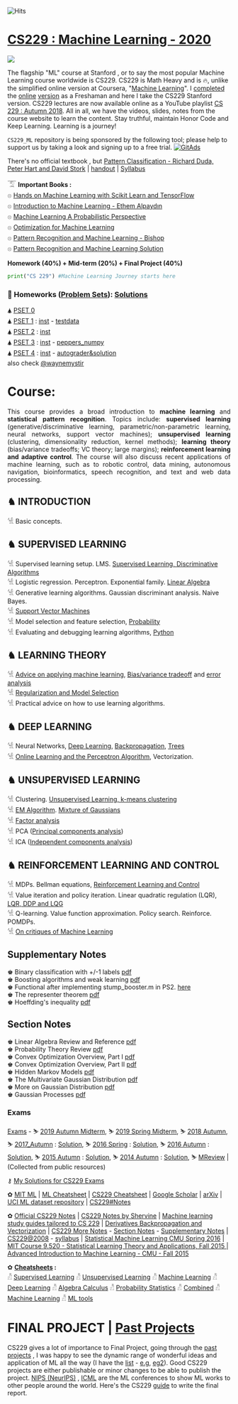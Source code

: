 ![Hits](https://hitcounter.pythonanywhere.com/count/tag.svg?url=https%3A%2F%2Fgithub.com%2FSKKSaikia%2FCS229_ML)

# [CS229 : Machine Learning - 2020](http://cs229.stanford.edu/)

<img src="https://github.com/SKKSaikia/CS229_ML/blob/master/img/cs229.jpg">

The flagship "ML" course at Stanford , or to say the most popular Machine Learning course worldwide is CS229. CS229 is Math Heavy and is 🔥, unlike the simplified online version at Coursera, "[Machine Learning](https://www.coursera.org/learn/machine-learning)". I [completed](https://www.coursera.org/account/accomplishments/verify/4G25AQXD9LDG) the [online](https://github.com/rmarquis/coursera-machinelearning) [version](https://github.com/atinesh-s/Coursera-Machine-Learning-Stanford) as a Freshaman and here I take the CS229 Stanford version. CS229 lectures are now available online as a YouTube playlist [CS 229 : Autumn 2018](https://www.youtube.com/watch?v=jGwO_UgTS7I&list=PLoROMvodv4rMiGQp3WXShtMGgzqpfVfbU). All in all, we have the videos, slides, notes from the course website to learn the content. Stay truthful, maintain Honor Code and Keep Learning. Learning is a journey!

`CS229_ML` repository is being sponsored by the following tool; please help to support us by taking a look and signing up to a free trial.
<a href="https://tracking.gitads.io/?repo=CS229_ML"><img src="https://images.gitads.io/CS229_ML" alt="GitAds"/></a>

There's no official textbook , but [Pattern Classification - Richard Duda, Peter Hart and David Stork](https://github.com/SKKSaikia/CS229_ML/blob/master/doc/Pattern%20Classification%20by%20Richard%20O.%20Duda%2C%20David%20G.%20Stork%2C%20Peter%20E.Hart%20.pdf) | [handout](https://github.com/SKKSaikia/CS229_ML/blob/master/doc/handout.pdf) | [Syllabus](http://cs229.stanford.edu/syllabus.html)

𓄆 <b>Important Books : </b><br/>
𓊖 [Hands on Machine Learning with Scikit Learn and TensorFlow](https://github.com/devakar/deep-learning-books/blob/master/Hands%20on%20Machine%20Learning%20with%20Scikit%20Learn%20and%20TensorFlow.pdf) <br/>
𓊖 [Introduction to Machine Learning - Ethem Alpaydın](https://kkpatel7.files.wordpress.com/2015/04/alppaydin_machinelearning_2010.pdf) <br/>
𓊖 [Machine Learning A Probabilistic Perspective](https://doc.lagout.org/science/Artificial%20Intelligence/Machine%20learning/Machine%20Learning_%20A%20Probabilistic%20Perspective%20%5BMurphy%202012-08-24%5D.pdf) <br/>
𓊖 [Optimization for Machine Learning](https://doc.lagout.org/science/Artificial%20Intelligence/Machine%20learning/Optimization%20for%20Machine%20Learning%20%5BSra%2C%20Nowozin%20%26%20Wright%202011-09-30%5D.pdf) <br/>
𓊖 [Pattern Recognition and Machine Learning - Bishop](https://github.com/SKKSaikia/CS229_ML/blob/master/doc/Bishop%20-%20Pattern%20Recognition%20And%20Machine%20Learning%20-%20Springer%20%202006.pdf) <br/>
𓊖 [Pattern Recognition and Machine Learning Solution](https://github.com/SKKSaikia/CS229_ML/blob/master/doc/Pattern%20Recognition%20and%20Machine%20Learning%20Solution.pdf) <br/>

<b> Homework (40%) + Mid-term (20%) + Final Project (40%) </b>
```python
print("CS 229") #Machine Learning Journey starts here
```

### 🥤 Homeworks ([Problem Sets](https://github.com/SKKSaikia/CS229_ML/tree/master/PSET)): [Solutions](https://github.com/SKKSaikia/CS229_ML/blob/master/SOLUTIONS.MD)

🛦 [PSET 0](https://github.com/SKKSaikia/CS229_ML/blob/master/PSET/2018/ps0.pdf) <br/>
🛦 [PSET 1](https://github.com/SKKSaikia/CS229_ML/blob/master/PSET/2018/ps1.zip) : [inst](https://github.com/SKKSaikia/CS229_ML/blob/master/PSET/2018/ps1.txt) - [testdata](https://github.com/SKKSaikia/CS229_ML/blob/master/PSET/2018/data.zip)<br/>
🛦 [PSET 2](https://github.com/SKKSaikia/CS229_ML/blob/master/PSET/2018/ps2.zip) : [inst](https://github.com/SKKSaikia/CS229_ML/blob/master/PSET/2018/ps2.txt) <br/>
🛦 [PSET 3](https://github.com/SKKSaikia/CS229_ML/blob/master/PSET/2018/ps3.zip) : [inst](https://github.com/SKKSaikia/CS229_ML/blob/master/PSET/2018/ps3.txt) - [peppers_numpy](https://github.com/SKKSaikia/CS229_ML/blob/master/PSET/2018/peppers_numpy.zip) <br/>
🛦 [PSET 4](https://github.com/SKKSaikia/CS229_ML/blob/master/PSET/2018/ps4_v5_release.zip) : [inst](https://github.com/SKKSaikia/CS229_ML/blob/master/PSET/2018/ps4.txt) - [autograder&solution](https://github.com/SKKSaikia/CS229_ML/blob/master/PSET/2018/autograder.zip) <br/>
also check [@waynemystir](https://github.com/waynemystir/stanford-cs229)

# Course:

<p align="justify">This course provides a broad introduction to <b>machine learning</b> and <b>statistical pattern recognition</b>. Topics include: <b>supervised learning</b> (generative/discriminative learning, parametric/non-parametric learning, neural networks, support vector machines); <b>unsupervised learning</b> (clustering, dimensionality reduction, kernel methods); <b>learning theory</b> (bias/variance tradeoffs; VC theory; large margins); <b>reinforcement learning and adaptive control</b>. The course will also discuss recent applications of machine learning, such as to robotic control, data mining, autonomous navigation, bioinformatics, speech recognition, and text and web data processing.</p>

<h2><b> ♞ INTRODUCTION </b></h2>

𓀽 Basic concepts.

<h2><b> ♞ SUPERVISED LEARNING </b></h2>

𓀽 Supervised learning setup. LMS. [Supervised Learning, Discriminative Algorithms](https://github.com/SKKSaikia/CS229_ML/blob/master/doc/NOTES/cs229-notes1.pdf) <br/>
𓀽 Logistic regression. Perceptron. Exponential family. [Linear Algebra](https://github.com/SKKSaikia/CS229_ML/blob/master/doc/NOTES/section_notes/1%20-%20cs229-linalg.pdf) <br/>
𓀽 Generative learning algorithms. Gaussian discriminant analysis. Naive Bayes. <br/>
𓀽 [Support Vector Machines](https://github.com/SKKSaikia/CS229_ML/blob/master/doc/NOTES/cs229-notes2.pdf) <br/>
𓀽 Model selection and feature selection, [Probability](https://github.com/SKKSaikia/CS229_ML/blob/master/doc/NOTES/section_notes/2%20-%20cs229-prob.pdf) <br/>
𓀽 Evaluating and debugging learning algorithms, [Python](https://github.com/SKKSaikia/CS229_ML/blob/master/doc/NOTES/section_notes/CS229_Python_Tutorial.pdf) <br/>

<h2><b> ♞ LEARNING THEORY </b></h2>

𓀽 [Advice on applying machine learning](https://github.com/SKKSaikia/CS229_ML/blob/master/doc/NOTES/ml_application_advice.pdf), [Bias/variance tradeoff](https://github.com/SKKSaikia/CS229_ML/blob/master/doc/NOTES/cs229-notes4a.pdf) and [error analysis](https://github.com/SKKSaikia/CS229_ML/blob/master/doc/NOTES/cs229-notes4b.pdf) <br/>
𓀽 [Regularization and Model Selection](https://github.com/SKKSaikia/CS229_ML/blob/master/doc/NOTES/cs229-notes5.pdf) <br/>
𓀽 Practical advice on how to use learning algorithms. <br/>

<h2><b> ♞ DEEP LEARNING </b></h2>

𓀽 Neural Networks, [Deep Learning](https://github.com/SKKSaikia/CS229_ML/blob/master/doc/NOTES/cs229-notes-deep_learning.pdf), [Backpropagation](https://github.com/SKKSaikia/CS229_ML/blob/master/doc/NOTES/cs229-notes-backprop.pdf), [Trees](http://cs229.stanford.edu/notes/rf-notes.pdf) <br/>
𓀽 [Online Learning and the Perceptron Algorithm](https://github.com/SKKSaikia/CS229_ML/blob/master/doc/NOTES/cs229-notes6.pdf), Vectorization. <br/>

<h2><b> ♞ UNSUPERVISED LEARNING </b></h2>

𓀽 Clustering. [Unsupervised Learning, k-means clustering](https://github.com/SKKSaikia/CS229_ML/blob/master/doc/NOTES/cs229-notes7a.pdf) <br/>
𓀽 [EM Algorithm](https://github.com/SKKSaikia/CS229_ML/blob/master/doc/NOTES/cs229-notes8.pdf). [Mixture of Gaussians](https://github.com/SKKSaikia/CS229_ML/blob/master/doc/NOTES/cs229-notes7b.pdf) <br/>
𓀽 [Factor analysis](https://github.com/SKKSaikia/CS229_ML/blob/master/doc/NOTES/cs229-notes9.pdf) <br/>
𓀽 PCA ([Principal components analysis](https://github.com/SKKSaikia/CS229_ML/blob/master/doc/NOTES/cs229-notes10.pdf)) <br/>
𓀽 ICA ([Independent components analysis](https://github.com/SKKSaikia/CS229_ML/blob/master/doc/NOTES/cs229-notes11.pdf)) <br/>

<h2><b> ♞ REINFORCEMENT LEARNING AND CONTROL </b></h2>

𓀽 MDPs. Bellman equations, [Reinforcement Learning and Control](https://github.com/SKKSaikia/CS229_ML/blob/master/doc/NOTES/cs229-notes12.pdf) <br/>
𓀽 Value iteration and policy iteration. Linear quadratic regulation (LQR), [LQR, DDP and LQG](https://github.com/SKKSaikia/CS229_ML/blob/master/doc/NOTES/cs229-notes13.pdf) <br/>
𓀽 Q-learning. Value function approximation. Policy search. Reinforce. POMDPs. <br/>
𓀽 [On critiques of Machine Learning](https://github.com/SKKSaikia/CS229_ML/blob/master/doc/NOTES/section_notes/critiques-ml.pdf) <br/>

<h2><b> Supplementary Notes </b></h2>

♚ Binary classification with +/-1 labels [pdf](https://github.com/SKKSaikia/CS229_ML/blob/master/doc/NOTES/supplementary_notes/1%20-%20loss-functions.pdf) <br/>
♚ Boosting algorithms and weak learning [pdf](https://github.com/SKKSaikia/CS229_ML/blob/master/doc/NOTES/supplementary_notes/2%20-%20boosting.pdf) <br/>
♚ Functional after implementing stump_booster.m in PS2. [here](https://github.com/SKKSaikia/CS229_ML/blob/master/doc/NOTES/supplementary_notes/3%20-%20boosting_example.m) <br/>
♚ The representer theorem [pdf](https://github.com/SKKSaikia/CS229_ML/blob/master/doc/NOTES/supplementary_notes/4%20-%20representer-function.pdf) <br/>
♚ Hoeffding's inequality [pdf](https://github.com/SKKSaikia/CS229_ML/blob/master/doc/NOTES/supplementary_notes/5%20-%20hoeffding.pdf) <br/>

<h2><b> Section Notes </b></h2>

♚ Linear Algebra Review and Reference [pdf](https://github.com/SKKSaikia/CS229_ML/blob/master/doc/NOTES/section_notes/1%20-%20cs229-linalg.pdf) <br/>
♚ Probability Theory Review [pdf](https://github.com/SKKSaikia/CS229_ML/blob/master/doc/NOTES/section_notes/2%20-%20cs229-prob.pdf) <br/>
♚ Convex Optimization Overview, Part I [pdf](https://github.com/SKKSaikia/CS229_ML/blob/master/doc/NOTES/section_notes/4%20-%20cs229-cvxopt.pdf) <br/>
♚ Convex Optimization Overview, Part II [pdf](https://github.com/SKKSaikia/CS229_ML/blob/master/doc/NOTES/section_notes/5%20-%20cs229-cvxopt2.pdf) <br/>
♚ Hidden Markov Models [pdf](https://github.com/SKKSaikia/CS229_ML/blob/master/doc/NOTES/section_notes/6%20-%20cs229-hmm.pdf) <br/>
♚ The Multivariate Gaussian Distribution [pdf](https://github.com/SKKSaikia/CS229_ML/blob/master/doc/NOTES/section_notes/7%20-%20gaussians.pdf) <br/>
♚ More on Gaussian Distribution [pdf](https://github.com/SKKSaikia/CS229_ML/blob/master/doc/NOTES/section_notes/8%20-%20more_on_gaussians.pdf) <br/>
♚ Gaussian Processes [pdf](https://github.com/SKKSaikia/CS229_ML/blob/master/doc/NOTES/section_notes/9%20-%20cs229-gaussian_processes.pdf) <br/>


### Exams

[Exams](https://github.com/SKKSaikia/CS229_ML/tree/master/Exams) - ⛷ [2019 Autumn Midterm](./Exams/2019_autumn_midterm_solutions.pdf), ⛷ [2019 Spring Midterm](./Exams/2019_spring_midterm_solutions.pdf), ⛷ [2018 Autumn](https://github.com/SKKSaikia/CS229_ML/blob/master/Exams/MTfinalTBA_aut_2018.pdf), ⛷ [2017_Autumn](https://github.com/SKKSaikia/CS229_ML/blob/master/Exams/2017_Aut_Midterm.pdf) : [Solution](https://github.com/SKKSaikia/CS229_ML/blob/master/Exams/2017_Aut_Midterm_soln.pdf), ⛷ [2016 Spring](https://github.com/SKKSaikia/CS229_ML/blob/master/Exams/2016_Spr_Midterm.pdf) : [Solution](https://github.com/SKKSaikia/CS229_ML/blob/master/Exams/2016_Spr_Midterm_soln.pdf), ⛷ [2016 Autumn](https://github.com/SKKSaikia/CS229_ML/blob/master/Exams/2016_Aut_Midterm.pdf) : [Solution](https://github.com/SKKSaikia/CS229_ML/blob/master/Exams/2016_Aut_Midterm_2.pdf), ⛷ [2015 Autumn](https://github.com/SKKSaikia/CS229_ML/blob/master/Exams/midterm2015.pdf) : [Solution](https://github.com/SKKSaikia/CS229_ML/blob/master/Exams/practicemidterm2sol.pdf), ⛷ [2014 Autumn](https://github.com/SKKSaikia/CS229_ML/blob/master/Exams/midterm2014.pdf) : [Solution](https://github.com/SKKSaikia/CS229_ML/blob/master/Exams/practicemidterm1sol.pdf), ⛷ [MReview](https://github.com/SKKSaikia/CS229_ML/blob/master/Exams/cs229-mt-review.pdf)  | (Collected from public resources)

⚷ [My Solutions for CS229 Exams](https://github.com/SKKSaikia/CS229_ML/blob/master/Exams/SOLUTIONS.MD)

✿ [MIT ML](http://machinelearning.mit.edu/) | [ML Cheatsheet](https://ml-cheatsheet.readthedocs.io/en/latest/) | [CS229 Cheatsheet](https://stanford.edu/~shervine/teaching/cs-229/cheatsheet-supervised-learning) | [Google Scholar](https://scholar.google.co.in/) | [arXiv](https://arxiv.org/) | [UCI ML dataset repository](http://archive.ics.uci.edu/ml/index.php) | [CS229#Notes](https://github.com/SKKSaikia/CS229_ML/blob/master/doc/CS229.pdf)

✿ [Official CS229 Notes](https://github.com/SKKSaikia/CS229_ML/tree/master/doc/cs229-notes-all) | [CS229 Notes by Shervine](https://stanford.edu/~shervine/teaching/cs-229.html) | [Machine learning study guides tailored to CS 229](https://stanford.edu/~shervine/teaching/cs-229/cheatsheet-supervised-learning) | [Derivatives Backpropagation and Vectorization](https://github.com/SKKSaikia/CS229_ML/blob/master/doc/Derivatives%20Backpropagation%20and%20Vectorization.pdf) | [CS229 More Notes](https://github.com/SKKSaikia/CS229_ML/tree/master/doc/NOTES) - [Section Notes](https://github.com/SKKSaikia/CS229_ML/tree/master/doc/NOTES/section_notes) - [Supplementary Notes](https://github.com/SKKSaikia/CS229_ML/tree/master/doc/NOTES/supplementary_notes) | [CS229@2008](https://www.youtube.com/watch?v=UzxYlbK2c7E&list=PLA89DCFA6ADACE599) - [syllabus](https://github.com/SKKSaikia/CS229_ML/blob/master/cs229_2008.txt) | [Statistical Machine Learning CMU Spring 2016](http://academictorrents.com/details/07f1555918ed051809f0075fedc0cd469a194c93) | [MIT Course 9.520 - Statistical Learning Theory and Applications, Fall 2015	](http://academictorrents.com/details/8b47f45382645882a23e0f8d9d9fbb764b3eb378) | [Advanced Introduction to Machine Learning - CMU - Fall 2015](http://academictorrents.com/details/8165e591be4b54c2bc93b1e54c4374d42dcdd9f8)

✿ <b>[Cheatsheets](https://github.com/SKKSaikia/CS229_ML/tree/master/doc/cheatsheets) : </b><br/>
𓀯 [Supervised Learning](https://github.com/SKKSaikia/CS229_ML/blob/master/doc/cheatsheets/cheatsheet-supervised-learning.pdf)
𓀯 [Unsupervised Learning](https://github.com/SKKSaikia/CS229_ML/blob/master/doc/cheatsheets/cheatsheet-unsupervised-learning.pdf)
𓀯 [Machine Learning](https://github.com/SKKSaikia/CS229_ML/blob/master/doc/cheatsheets/cheatsheet-machine-learning-tips-and-tricks.pdf)
𓀯 [Deep Learning](https://github.com/SKKSaikia/CS229_ML/blob/master/doc/cheatsheets/cheatsheet-deep-learning.pdf)
𓀯 [Algebra Calculus](https://github.com/SKKSaikia/CS229_ML/blob/master/doc/cheatsheets/refresher-algebra-calculus.pdf)
𓀯 [Probability Statistics](https://github.com/SKKSaikia/CS229_ML/blob/master/doc/cheatsheets/refresher-probabilities-statistics.pdf)
𓀯 [Combined](https://github.com/SKKSaikia/CS229_ML/blob/master/doc/cheatsheets/super-cheatsheet-machine-learning.pdf)
𓀯 [Machine Learning](https://github.com/SKKSaikia/CS229_ML/blob/master/doc/cheatsheets/machine-learning-cheat-sheet.pdf)
𓀯 [ML tools](https://github.com/SKKSaikia/CS229_ML/tree/master/doc/cheatsheets/ml_tool)

# FINAL PROJECT | [Past Projects](http://cs229.stanford.edu/projects.html)

CS229 gives a lot of importance to Final Project, going through the [past projects](http://cs229.stanford.edu/projects.html) , I was happy to see the dynamic range of wonderful ideas and application of ML all the way (I have the [list](https://github.com/SKKSaikia/CS229_ML/blob/master/CS229%20-%20Poster%20Session%20Number.xlsx) - [e.g](https://youtu.be/Iz_ifpoYE_g), [eg2](https://youtu.be/u5a7fz_NoB4)). Good CS229 projects are either publishable or minor changes to be able to publish the project. [NIPS (NeurIPS)](https://nips.cc/) , [ICML](https://icml.cc/) are the ML conferences to show ML works to other people around the world. Here's the CS229 [guide](./Exams/cs229_final_report_guidelines.pdf) to write the final report.
